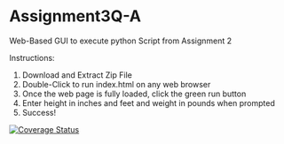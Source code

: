 # Assignment3Q-A
Web-Based GUI to execute python Script from Assignment 2

Instructions: 

1) Download and Extract Zip File
2) Double-Click to run index.html on any web browser 
3) Once the web page is fully loaded, click the green run button
4) Enter height in inches and feet and weight in pounds when prompted 
5) Success!


[![Coverage Status](https://coveralls.io/repos/github/SupremeDuck1ing/Assignment3Q-A/badge.svg?branch=Production)](https://coveralls.io/github/SupremeDuck1ing/Assignment3Q-A?branch=Production)
